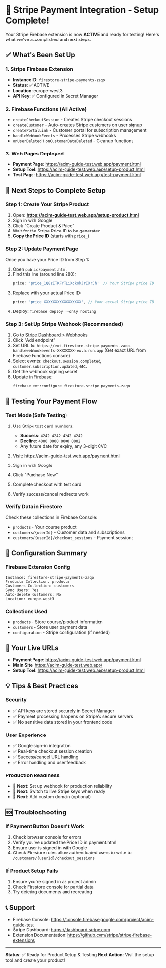 # 🎉 Stripe Payment Integration - Setup Complete!

Your Stripe Firebase extension is now **ACTIVE** and ready for testing! Here's what we've accomplished and next steps.

## ✅ What's Been Set Up

### 1. Stripe Firebase Extension
- **Instance ID**: `firestore-stripe-payments-zaqo`
- **Status**: ✅ ACTIVE
- **Location**: europe-west3
- **API Key**: ✅ Configured in Secret Manager

### 2. Firebase Functions (All Active)
- `createCheckoutSession` - Creates Stripe checkout sessions
- `createCustomer` - Auto-creates Stripe customers on user signup
- `createPortalLink` - Customer portal for subscription management
- `handleWebhookEvents` - Processes Stripe webhooks
- `onUserDeleted` / `onCustomerDataDeleted` - Cleanup functions

### 3. Web Pages Deployed
- **Payment Page**: https://acim-guide-test.web.app/payment.html
- **Setup Tool**: https://acim-guide-test.web.app/setup-product.html
- **Test Page**: https://acim-guide-test.web.app/test-payment.html

## 🚀 Next Steps to Complete Setup

### Step 1: Create Your Stripe Product
1. Open: **https://acim-guide-test.web.app/setup-product.html**
2. Sign in with Google
3. Click "Create Product & Price"
4. Wait for the Stripe Price ID to be generated
5. **Copy the Price ID** (starts with `price_`)

### Step 2: Update Payment Page
Once you have your Price ID from Step 1:
1. Open `public/payment.html`
2. Find this line (around line 280):
   ```javascript
   price: 'price_1Q8zITKFYTLiXckokJrIXrJh', // Your Stripe price ID
   ```
3. Replace with your actual Price ID:
   ```javascript
   price: 'price_XXXXXXXXXXXXXXXXX', // Your actual Stripe price ID
   ```
4. Deploy: `firebase deploy --only hosting`

### Step 3: Set Up Stripe Webhook (Recommended)
1. Go to [Stripe Dashboard > Webhooks](https://dashboard.stripe.com/webhooks)
2. Click "Add endpoint"
3. Set URL to: `https://ext-firestore-stripe-payments-zaqo-handlewebhookevents-XXXXXXXX-ew.a.run.app`
   (Get exact URL from Firebase Functions console)
4. Select events: `checkout.session.completed`, `customer.subscription.updated`, etc.
5. Get the webhook signing secret
6. Update in Firebase:
   ```bash
   firebase ext:configure firestore-stripe-payments-zaqo
   ```

## 🧪 Testing Your Payment Flow

### Test Mode (Safe Testing)
1. Use Stripe test card numbers:
   - **Success**: `4242 4242 4242 4242`
   - **Decline**: `4000 0000 0000 0002`
   - Any future date for expiry, any 3-digit CVC

2. Visit: https://acim-guide-test.web.app/payment.html
3. Sign in with Google
4. Click "Purchase Now"
5. Complete checkout with test card
6. Verify success/cancel redirects work

### Verify Data in Firestore
Check these collections in Firebase Console:
- `products` - Your course product
- `customers/{userId}` - Customer data and subscriptions
- `customers/{userId}/checkout_sessions` - Payment sessions

## 🔧 Configuration Summary

### Firebase Extension Config
```
Instance: firestore-stripe-payments-zaqo
Products Collection: products
Customers Collection: customers  
Sync Users: Yes
Auto-delete Customers: No
Location: europe-west3
```

### Collections Used
- `products` - Store course/product information
- `customers` - Store user payment data
- `configuration` - Stripe configuration (if needed)

## 🎯 Your Live URLs
- **Payment Page**: https://acim-guide-test.web.app/payment.html
- **Main Site**: https://acim-guide-test.web.app/
- **Setup Tool**: https://acim-guide-test.web.app/setup-product.html

## 💡 Tips & Best Practices

### Security
- ✅ API keys are stored securely in Secret Manager
- ✅ Payment processing happens on Stripe's secure servers
- ✅ No sensitive data stored in your frontend code

### User Experience
- ✅ Google sign-in integration
- ✅ Real-time checkout session creation
- ✅ Success/cancel URL handling
- ✅ Error handling and user feedback

### Production Readiness
- 🔄 **Next**: Set up webhook for production reliability
- 🔄 **Next**: Switch to live Stripe keys when ready
- 🔄 **Next**: Add custom domain (optional)

## 🆘 Troubleshooting

### If Payment Button Doesn't Work
1. Check browser console for errors
2. Verify you've updated the Price ID in payment.html
3. Ensure user is signed in with Google
4. Check Firestore rules allow authenticated users to write to `/customers/{userId}/checkout_sessions`

### If Product Setup Fails
1. Ensure you're signed in as project admin
2. Check Firestore console for partial data
3. Try deleting documents and recreating

## 📞 Support
- Firebase Console: https://console.firebase.google.com/project/acim-guide-test
- Stripe Dashboard: https://dashboard.stripe.com
- Extension Documentation: https://github.com/stripe/stripe-firebase-extensions

---

**Status**: ✅ Ready for Product Setup & Testing
**Next Action**: Visit the setup tool and create your product!
